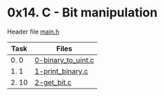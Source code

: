 # 0x14. C - Bit manipulation

Header file [main.h](./main.h)

|Task|Files|
|----|-----|
|0. 0|[0-binary_to_uint.c](./0-binary_to_uint.c)|
|1. 1|[1-print_binary.c](./1-print_binary.c)|
|2. 10|[2-get_bit.c](./2-get_bit.c)|

